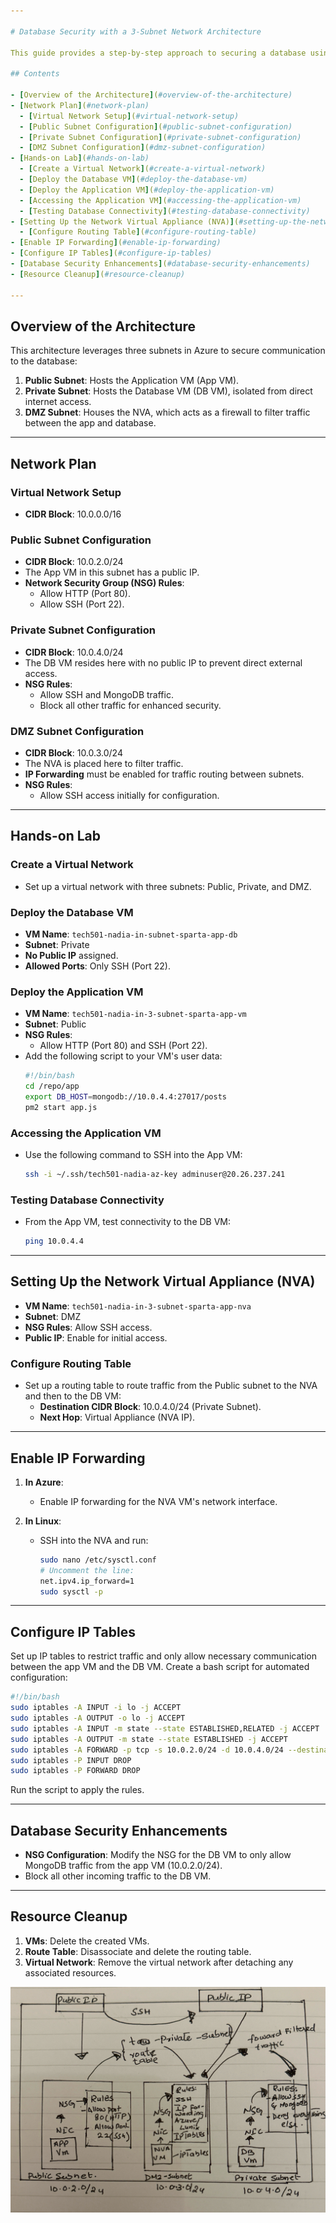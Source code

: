 ```yaml
---

# Database Security with a 3-Subnet Network Architecture

This guide provides a step-by-step approach to securing a database using a 3-subnet architecture in Azure. The architecture is designed to segregate network traffic, where the database resides in a private subnet, the application runs in a public subnet, and a DMZ subnet acts as a traffic filter via a Network Virtual Appliance (NVA).

## Contents

- [Overview of the Architecture](#overview-of-the-architecture)
- [Network Plan](#network-plan)
  - [Virtual Network Setup](#virtual-network-setup)
  - [Public Subnet Configuration](#public-subnet-configuration)
  - [Private Subnet Configuration](#private-subnet-configuration)
  - [DMZ Subnet Configuration](#dmz-subnet-configuration)
- [Hands-on Lab](#hands-on-lab)
  - [Create a Virtual Network](#create-a-virtual-network)
  - [Deploy the Database VM](#deploy-the-database-vm)
  - [Deploy the Application VM](#deploy-the-application-vm)
  - [Accessing the Application VM](#accessing-the-application-vm)
  - [Testing Database Connectivity](#testing-database-connectivity)
- [Setting Up the Network Virtual Appliance (NVA)](#setting-up-the-network-virtual-appliance-nva)
  - [Configure Routing Table](#configure-routing-table)
- [Enable IP Forwarding](#enable-ip-forwarding)
- [Configure IP Tables](#configure-ip-tables)
- [Database Security Enhancements](#database-security-enhancements)
- [Resource Cleanup](#resource-cleanup)

---
```


## Overview of the Architecture

This architecture leverages three subnets in Azure to secure communication to the database:

1. **Public Subnet**: Hosts the Application VM (App VM).
2. **Private Subnet**: Hosts the Database VM (DB VM), isolated from direct internet access.
3. **DMZ Subnet**: Houses the NVA, which acts as a firewall to filter traffic between the app and database.

---

## Network Plan

### Virtual Network Setup

- **CIDR Block**: 10.0.0.0/16

### Public Subnet Configuration

- **CIDR Block**: 10.0.2.0/24
- The App VM in this subnet has a public IP.
- **Network Security Group (NSG) Rules**:
  - Allow HTTP (Port 80).
  - Allow SSH (Port 22).

### Private Subnet Configuration

- **CIDR Block**: 10.0.4.0/24
- The DB VM resides here with no public IP to prevent direct external access.
- **NSG Rules**:
  - Allow SSH and MongoDB traffic.
  - Block all other traffic for enhanced security.

### DMZ Subnet Configuration

- **CIDR Block**: 10.0.3.0/24
- The NVA is placed here to filter traffic.
- **IP Forwarding** must be enabled for traffic routing between subnets.
- **NSG Rules**:
  - Allow SSH access initially for configuration.

---

## Hands-on Lab

### Create a Virtual Network

- Set up a virtual network with three subnets: Public, Private, and DMZ.

### Deploy the Database VM

- **VM Name**: `tech501-nadia-in-subnet-sparta-app-db`
- **Subnet**: Private
- **No Public IP** assigned.
- **Allowed Ports**: Only SSH (Port 22).

### Deploy the Application VM

- **VM Name**: `tech501-nadia-in-3-subnet-sparta-app-vm`
- **Subnet**: Public
- **NSG Rules**:
  - Allow HTTP (Port 80) and SSH (Port 22).
- Add the following script to your VM's user data:
  ```bash
  #!/bin/bash
  cd /repo/app
  export DB_HOST=mongodb://10.0.4.4:27017/posts
  pm2 start app.js
  ```

### Accessing the Application VM

- Use the following command to SSH into the App VM:
  ```bash
  ssh -i ~/.ssh/tech501-nadia-az-key adminuser@20.26.237.241
  ```

### Testing Database Connectivity

- From the App VM, test connectivity to the DB VM:
  ```bash
  ping 10.0.4.4
  ```

---

## Setting Up the Network Virtual Appliance (NVA)

- **VM Name**: `tech501-nadia-in-3-subnet-sparta-app-nva`
- **Subnet**: DMZ
- **NSG Rules**: Allow SSH access.
- **Public IP**: Enable for initial access.

### Configure Routing Table

- Set up a routing table to route traffic from the Public subnet to the NVA and then to the DB VM:
  - **Destination CIDR Block**: 10.0.4.0/24 (Private Subnet).
  - **Next Hop**: Virtual Appliance (NVA IP).

---

## Enable IP Forwarding

1. **In Azure**:

   - Enable IP forwarding for the NVA VM's network interface.

2. **In Linux**:
   - SSH into the NVA and run:
     ```bash
     sudo nano /etc/sysctl.conf
     # Uncomment the line:
     net.ipv4.ip_forward=1
     sudo sysctl -p
     ```

---

## Configure IP Tables

Set up IP tables to restrict traffic and only allow necessary communication between the app VM and the DB VM. Create a bash script for automated configuration:

```bash
#!/bin/bash
sudo iptables -A INPUT -i lo -j ACCEPT
sudo iptables -A OUTPUT -o lo -j ACCEPT
sudo iptables -A INPUT -m state --state ESTABLISHED,RELATED -j ACCEPT
sudo iptables -A OUTPUT -m state --state ESTABLISHED -j ACCEPT
sudo iptables -A FORWARD -p tcp -s 10.0.2.0/24 -d 10.0.4.0/24 --destination-port 27017 -m tcp -j ACCEPT
sudo iptables -P INPUT DROP
sudo iptables -P FORWARD DROP
```

Run the script to apply the rules.

---

## Database Security Enhancements

- **NSG Configuration**: Modify the NSG for the DB VM to only allow MongoDB traffic from the app VM (10.0.2.0/24).
- Block all other incoming traffic to the DB VM.

---

## Resource Cleanup

1. **VMs**: Delete the created VMs.
2. **Route Table**: Disassociate and delete the routing table.
3. **Virtual Network**: Remove the virtual network after detaching any associated resources.

![Diagram](../images/Handwritten_2025-01-31_174135.jpg)
